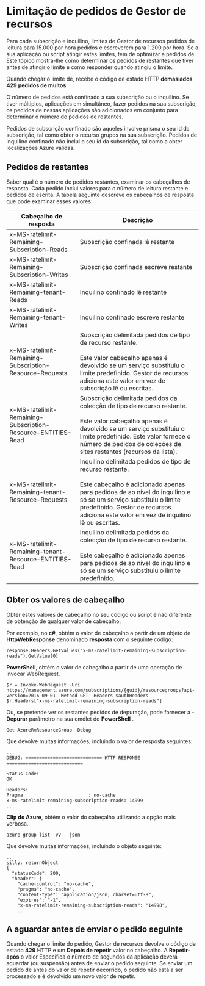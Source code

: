 <properties
   pageTitle="Limites de pedido de Gestor de recursos Azure | Microsoft Azure"
   description="Descreve como utilizar a limitação com pedidos de Gestor de recursos do Azure quando atingiu limites de subscrição."
   services="azure-resource-manager"
   documentationCenter="na"
   authors="tfitzmac"
   manager="timlt"
   editor="tysonn"/>

<tags
   ms.service="azure-resource-manager"
   ms.devlang="na"
   ms.topic="article"
   ms.tgt_pltfrm="na"
   ms.workload="na"
   ms.date="10/07/2016"
   ms.author="tomfitz"/>

# <a name="throttling-resource-manager-requests"></a>Limitação de pedidos de Gestor de recursos

Para cada subscrição e inquilino, limites de Gestor de recursos pedidos de leitura para 15.000 por hora pedidos e escreverem para 1.200 por hora. Se a sua aplicação ou script atingir estes limites, tem de optimizar a pedidos de. Este tópico mostra-lhe como determinar os pedidos de restantes que tiver antes de atingir o limite e como responder quando atingiu o limite.

Quando chegar o limite de, recebe o código de estado HTTP **demasiados 429 pedidos de muitos**.

O número de pedidos está confinado a sua subscrição ou o inquilino. Se tiver múltiplos, aplicações em simultâneo, fazer pedidos na sua subscrição, os pedidos de nessas aplicações são adicionados em conjunto para determinar o número de pedidos de restantes.

Pedidos de subscrição confinado são aqueles involve prisma o seu id da subscrição, tal como obter o recurso grupos na sua subscrição. Pedidos de inquilino confinado não inclui o seu id da subscrição, tal como a obter localizações Azure válidas.

## <a name="remaining-requests"></a>Pedidos de restantes

Saber qual é o número de pedidos restantes, examinar os cabeçalhos de resposta. Cada pedido inclui valores para o número de leitura restante e pedidos de escrita. A tabela seguinte descreve os cabeçalhos de resposta que pode examinar esses valores:

| Cabeçalho de resposta | Descrição |
| --------------- | ----------- |
| x-MS-ratelimit-Remaining-Subscription-Reads | Subscrição confinada lê restante |
| x-MS-ratelimit-Remaining-Subscription-Writes | Subscrição confinada escreve restante |
| x-MS-ratelimit-Remaining-tenant-Reads | Inquilino confinado lê restante |
| x-MS-ratelimit-Remaining-tenant-Writes | Inquilino confinado escreve restante |
| x-MS-ratelimit-Remaining-Subscription-Resource-Requests | Subscrição delimitada pedidos de tipo de recurso restante.<br /><br />Este valor cabeçalho apenas é devolvido se um serviço substituiu o limite predefinido. Gestor de recursos adiciona este valor em vez de subscrição lê ou escritas. |
| x-MS-ratelimit-Remaining-Subscription-Resource-ENTITIES-Read | Subscrição delimitada pedidos da colecção de tipo de recurso restante.<br /><br />Este valor cabeçalho apenas é devolvido se um serviço substituiu o limite predefinido. Este valor fornece o número de pedidos de coleções de sites restantes (recursos da lista). |
| x-MS-ratelimit-Remaining-tenant-Resource-Requests | Inquilino delimitada pedidos de tipo de recurso restante.<br /><br />Este cabeçalho é adicionado apenas para pedidos de ao nível do inquilino e só se um serviço substituiu o limite predefinido. Gestor de recursos adiciona este valor em vez de inquilino lê ou escritas. |
| x-MS-ratelimit-Remaining-tenant-Resource-ENTITIES-Read | Inquilino delimitada pedidos da colecção de tipo de recurso restante.<br /><br />Este cabeçalho é adicionado apenas para pedidos de ao nível do inquilino e só se um serviço substituiu o limite predefinido. |

## <a name="retrieving-the-header-values"></a>Obter os valores de cabeçalho

Obter estes valores de cabeçalho no seu código ou script é não diferente de obtenção de qualquer valor de cabeçalho. 

Por exemplo, no **c#**, obtém o valor de cabeçalho a partir de um objeto de **HttpWebResponse** denominado **resposta** com o seguinte código:

    response.Headers.GetValues("x-ms-ratelimit-remaining-subscription-reads").GetValue(0)

**PowerShell**, obtém o valor de cabeçalho a partir de uma operação de invocar WebRequest.

    $r = Invoke-WebRequest -Uri https://management.azure.com/subscriptions/{guid}/resourcegroups?api-version=2016-09-01 -Method GET -Headers $authHeaders
    $r.Headers["x-ms-ratelimit-remaining-subscription-reads"]
    
Ou, se pretende ver os restantes pedidos de depuração, pode fornecer a **-Depurar** parâmetro na sua cmdlet do **PowerShell** .

    Get-AzureRmResourceGroup -Debug
    
Que devolve muitas informações, incluindo o valor de resposta seguintes:

    ...
    DEBUG: ============================ HTTP RESPONSE ============================

    Status Code:
    OK

    Headers:
    Pragma                        : no-cache
    x-ms-ratelimit-remaining-subscription-reads: 14999
    ...

**Clip do Azure**, obtém o valor do cabeçalho utilizando a opção mais verbosa.

    azure group list -vv --json

Que devolve muitas informações, incluindo o objeto seguinte:

    ...
    silly: returnObject
    {
      "statusCode": 200,
      "header": {
        "cache-control": "no-cache",
        "pragma": "no-cache",
        "content-type": "application/json; charset=utf-8",
        "expires": "-1",
        "x-ms-ratelimit-remaining-subscription-reads": "14998",
        ...

## <a name="waiting-before-sending-next-request"></a>A aguardar antes de enviar o pedido seguinte

Quando chegar o limite do pedido, Gestor de recursos devolve o código de estado **429** HTTP e um **Depois de repetir** valor no cabeçalho. A **Repetir-após** o valor Especifica o número de segundos da aplicação deverá aguardar (ou suspensão) antes de enviar o pedido seguinte. Se enviar um pedido de antes do valor de repetir decorrido, o pedido não está a ser processado e é devolvido um novo valor de repetir.
